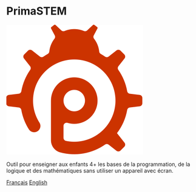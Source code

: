 # **PrimaSTEM**

![logo](images/icon.svg)

Outil pour enseigner aux enfants 4+ les bases de la programmation, de la logique et des mathématiques sans utiliser un appareil avec écran.

[Français](/README)
[English](/en/#)